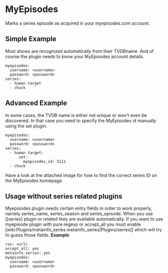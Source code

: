 # MyEpisodes

Marks a series episode as acquired in your myepisodes.com account.


## Simple Example

Most shows are recognized automatically from their TVDBname. And of course the plugin needs to know your MyEpisodes account details.


    myepisodes:
      username: <username>
      password: <password>
    series:
      - human target
      - chuck



## Advanced Example

In some cases, the TVDB name is either not unique or won't even be discovered. In that case you need to specify the MyEpisodes id manually using the set plugin.


    myepisodes:
      username: <username>
      password: <password>
    series:
      - human target:
          set:
            myepisodes_id: 5111 
      - chuck

 
Have a look at the attached image for how to find the correct series ID on the MyEpisodes homepage. 

## Usage without series related plugins

Myepisodes plugin needs certain entry fields in order to work properly, namely series_name, series_season and series_episode. When you use [[series] plugin or related they are available automatically. If you want to use myepisode plugin with pure regexp or accept_all you must enable [wiki:Plugins/metainfo_series metainfo_series|Plugins/series]] which will try to guess those fields.
**Example**


    rss: <url>
    accept_all: yes
    metainfo_series: yes
    myepisodes:
      username: <username>
      password: <password>

